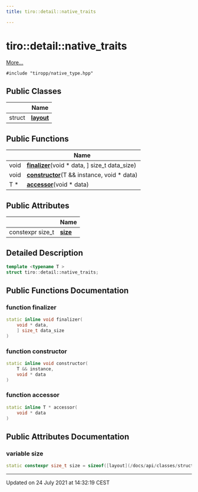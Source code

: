 ```yaml
---
title: tiro::detail::native_traits

---
```


# tiro::detail::native_traits



 [More...](#detailed-description)


`#include "tiropp/native_type.hpp"`

## Public Classes

|                | Name           |
| -------------- | -------------- |
| struct | **[layout](/docs/api/classes/structtiro_1_1detail_1_1native__traits_1_1layout)**  |

## Public Functions

|                | Name           |
| -------------- | -------------- |
| void | **[finalizer](/docs/api/classes/structtiro_1_1detail_1_1native__traits#function-finalizer)**(void * data, ] size_t data_size) |
| void | **[constructor](/docs/api/classes/structtiro_1_1detail_1_1native__traits#function-constructor)**(T && instance, void * data) |
| T * | **[accessor](/docs/api/classes/structtiro_1_1detail_1_1native__traits#function-accessor)**(void * data) |

## Public Attributes

|                | Name           |
| -------------- | -------------- |
| constexpr size_t | **[size](/docs/api/classes/structtiro_1_1detail_1_1native__traits#variable-size)**  |

## Detailed Description

```cpp
template <typename T >
struct tiro::detail::native_traits;
```

## Public Functions Documentation

### function finalizer

```cpp
static inline void finalizer(
    void * data,
    ] size_t data_size
)
```


### function constructor

```cpp
static inline void constructor(
    T && instance,
    void * data
)
```


### function accessor

```cpp
static inline T * accessor(
    void * data
)
```


## Public Attributes Documentation

### variable size

```cpp
static constexpr size_t size = sizeof([layout](/docs/api/classes/structtiro_1_1detail_1_1native__traits_1_1layout));
```


-------------------------------

Updated on 24 July 2021 at 14:32:19 CEST